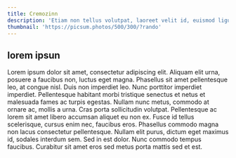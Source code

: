 ```yaml
---
title: Cremozinn
description: 'Etiam non tellus volutpat, laoreet velit id, euismod ligula.'
thumbnail: 'https://picsum.photos/500/300/?rando'
---
```


## lorem ipsun

Lorem ipsum dolor sit amet, consectetur adipiscing elit. Aliquam elit urna, posuere a faucibus non, luctus eget magna. Phasellus sit amet pellentesque leo, at congue nisl. Duis non imperdiet leo. Nunc porttitor imperdiet imperdiet. Pellentesque habitant morbi tristique senectus et netus et malesuada fames ac turpis egestas. Nullam nunc metus, commodo at ornare ac, mollis a urna. Cras porta sollicitudin volutpat. Pellentesque ac lorem sit amet libero accumsan aliquet eu non ex. Fusce id tellus scelerisque, cursus enim nec, faucibus eros. Phasellus commodo magna non lacus consectetur pellentesque. Nullam elit purus, dictum eget maximus id, sodales interdum sem. Sed in est dolor. Nunc commodo tempus faucibus. Curabitur sit amet eros sed metus porta mattis sed et est.
